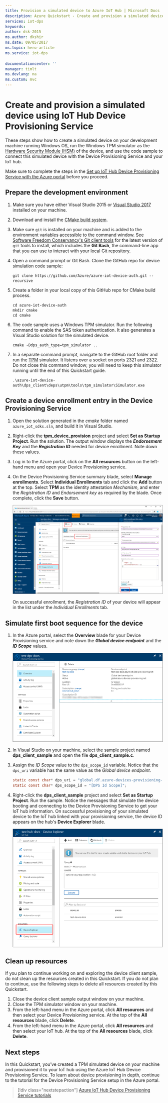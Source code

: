 ```yaml
---
title: Provision a simulated device to Azure IoT Hub | Microsoft Docs
description: Azure Quickstart - Create and provision a simulated device using Azure IoT Hub Device Provisioning Service
services: iot-dps 
keywords: 
author: dsk-2015
ms.author: dkshir
ms.date: 09/05/2017
ms.topic: hero-article
ms.service: iot-dps

documentationcenter: ''
manager: timlt
ms.devlang: na
ms.custom: mvc
---
```


# Create and provision a simulated device using IoT Hub Device Provisioning Service

These steps show how to create a simulated device on your development machine running Windows OS, run the Windows TPM simulator as the [Hardware Security Module (HSM)](https://azure.microsoft.com/blog/azure-iot-supports-new-security-hardware-to-strengthen-iot-security/) of the device, and use the code sample to connect this simulated device with the Device Provisioning Service and your IoT hub. 

Make sure to complete the steps in the [Set up IoT Hub Device Provisioning Service with the Azure portal](./quick-setup-auto-provision.md) before you proceed.

<a id="setupdevbox"></a>
## Prepare the development environment 

1. Make sure you have either Visual Studio 2015 or [Visual Studio 2017](https://www.visualstudio.com/vs/) installed on your machine. 

2. Download and install the [CMake build system](https://cmake.org/download/).

3. Make sure `git` is installed on your machine and is added to the environment variables accessible to the command window. See [Software Freedom Conservancy's Git client tools](https://git-scm.com/download/) for the latest version of `git` tools to install, which includes the **Git Bash**, the command-line app that you can use to interact with your local Git repository. 

4. Open a command prompt or Git Bash. Clone the GitHub repo for device simulation code sample:
    
    ```cmd/sh
    git clone https://github.com/Azure/azure-iot-device-auth.git --recursive
    ```

5. Create a folder in your local copy of this GitHub repo for CMake build process. 

    ```cmd/sh
    cd azure-iot-device-auth
    mkdir cmake
    cd cmake
    ```

6. The code sample uses a Windows TPM simulator. Run the following command to enable the SAS token authentication. It also generates a Visual Studio solution for the simulated device.

    ```cmd/sh
    cmake -Ddps_auth_type=tpm_simulator ..
    ```

7. In a separate command prompt, navigate to the GitHub root folder and run the [TPM](https://docs.microsoft.com/windows/device-security/tpm/trusted-platform-module-overview) simulator. It listens over a socket on ports 2321 and 2322. Do not close this command window; you will need to keep this simulator running until the end of this Quickstart guide. 

    ```cmd/sh
    .\azure-iot-device-auth\dps_client\deps\utpm\tools\tpm_simulator\Simulator.exe
    ```

## Create a device enrollment entry in the Device Provisioning Service

1. Open the solution generated in the *cmake* folder named `azure_iot_sdks.sln`, and build it in Visual Studio.

2. Right-click the **tpm_device_provision** project and select **Set as Startup Project**. Run the solution. The output window displays the **_Endorsement Key_** and the **_Registration ID_** needed for device enrollment. Note down these values. 

3. Log in to the Azure portal, click on the **All resources** button on the left-hand menu and open your Device Provisioning service.

4. On the Device Provisioning Service summary blade, select **Manage enrollments**. Select **Individual Enrollments** tab and click the **Add** button at the top. Select **TPM** as the identity attestation *Mechanism*, and enter the *Registration ID* and *Endorsement key* as required by the blade. Once complete, click the **Save** button. 

    ![Enter device enrollment information in the portal blade](./media/quick-create-simulated-device/enter-device-enrollment.png)  

   On successful enrollment, the *Registration ID* of your device will appear in the list under the *Individual Enrollments* tab. 

<a id="firstbootsequence"></a>
## Simulate first boot sequence for the device

1. In the Azure portal, select the **Overview** blade for your Device Provisioning service and note down the **_Global device endpoint_** and the **_ID Scope_** values.

    ![Extract DPS endpoint information from the portal blade](./media/quick-create-simulated-device/extract-dps-endpoints.png) 

2. In Visual Studio on your machine, select the sample project named **dps_client_sample** and open the file **dps_client_sample.c**.

3. Assign the _ID Scope_ value to the `dps_scope_id` variable. Notice that the `dps_uri` variable has the same value as the _Global device endpoint_. 

    ```c
    static const char* dps_uri = "global.df.azure-devices-provisioning-int.net";
    static const char* dps_scope_id = "[DPS Id Scope]";
    ```

4. Right-click the **dps_client_sample** project and select **Set as Startup Project**. Run the sample. Notice the messages that simulate the device booting and connecting to the Device Provisioning Service to get your IoT hub information. On successful provisioning of your simulated device to the IoT hub linked with your provisioning service, the device ID appears on the hub's **Device Explorer** blade. 

    ![Device is registered with the IoT hub](./media/quick-create-simulated-device/hub-registration.png) 


## Clean up resources

If you plan to continue working on and exploring the device client sample, do not clean up the resources created in this Quickstart. If you do not plan to continue, use the following steps to delete all resources created by this Quickstart.

1. Close the device client sample output window on your machine.
1. Close the TPM simulator window on your machine.
1. From the left-hand menu in the Azure portal, click **All resources** and then select your Device Provisioning service. At the top of the **All resources** blade, click **Delete**.  
1. From the left-hand menu in the Azure portal, click **All resources** and then select your IoT hub. At the top of the **All resources** blade, click **Delete**.  

## Next steps

In this Quickstart, you’ve created a TPM simulated device on your machine and provisioned it to your IoT hub using the Azure IoT Hub Device Provisioning Service. To learn about device provisioning in depth, continue to the tutorial for the Device Provisioning Service setup in the Azure portal. 

> [!div class="nextstepaction"]
> [Azure IoT Hub Device Provisioning Service tutorials](./tutorial-set-up-cloud.md)

